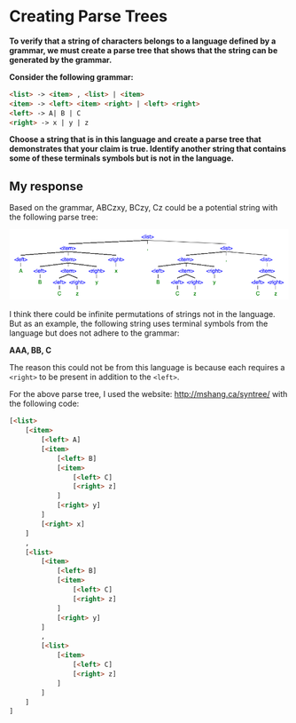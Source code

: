 # Creating Parse Trees

**To verify that a string of characters belongs to a language defined by a grammar, we must create a parse tree that shows that the string can be generated by the grammar.**

**Consider the following grammar:**

``` html
<list> -> <item> , <list> | <item>
<item> -> <left> <item> <right> | <left> <right>
<left> -> A| B | C 
<right> -> x | y | z
```

**Choose a string that is in this language and create a parse tree that demonstrates that your claim is true. Identify another string that contains some of these terminals symbols but is not in the language.**

## My response

Based on the grammar, ABCzxy, BCzy, Cz could be a potential string with the following parse tree:

![parse tree](week1img.png)

I think there could be infinite permutations of strings not in the language. But as an example, the following string uses terminal symbols from the language but does not adhere to the grammar:

**AAA, BB, C**

The reason this could not be from this language is because each <item> requires a ```<right>``` to be present in addition to the ```<left>```.

For the above parse tree, I used the website: http://mshang.ca/syntree/ with the following code:

``` html
[<list>
    [<item>
        [<left> A]
        [<item>
            [<left> B]
            [<item>
                [<left> C]
                [<right> z]
            ]
            [<right> y]
        ]
        [<right> x]
    ]
    ,
    [<list>
        [<item>
            [<left> B]
            [<item>
                [<left> C]
                [<right> z]
            ]
            [<right> y]
        ]
        ,
        [<list>
            [<item>
                [<left> C]
                [<right> z]
            ]
        ]
    ]
]
```
